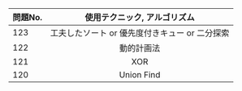 |問題No.|使用テクニック, アルゴリズム|
|---|:---:|
|123|工夫したソート or 優先度付きキュー or 二分探索|
|122|動的計画法|
|121|XOR|
|120|Union Find|
